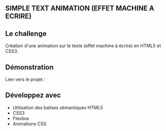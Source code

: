 ## SIMPLE TEXT ANIMATION (EFFET MACHINE A ECRIRE)

## Le challenge

Création d'une animation sur le texte (effet machine à écrire) en HTML5 et CSS3.

## Démonstration

Lien vers le projet :

## Développez avec

- Utilisation des balises sémantiques HTML5
- CSS3
- Flexbox
- Animations CSS
